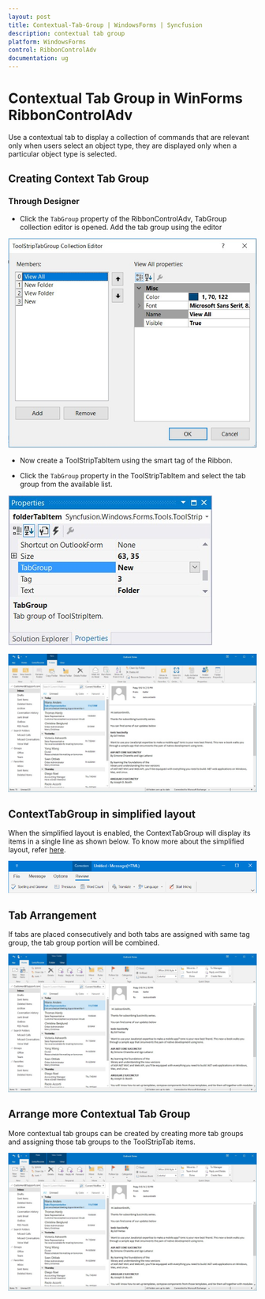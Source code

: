 ```yaml
---
layout: post
title: Contextual-Tab-Group | WindowsForms | Syncfusion
description: contextual tab group
platform: WindowsForms
control: RibbonControlAdv 
documentation: ug
---
```


# Contextual Tab Group in WinForms RibbonControlAdv

Use a contextual tab to display a collection of commands that are relevant only when users select an object type, they are displayed only when a particular object type is selected.

## Creating Context Tab Group

### Through Designer 

*	Click the `TabGroup` property of the RibbonControlAdv, TabGroup collection editor is opened. Add the tab group using the editor

![Creating Context Tab Group through designer](Contextual_Tab_Group_Images/Contextual-Tab-Group_img1.jpg)

*	Now create a ToolStripTabItem using the smart tag of the Ribbon.

*	Click the `TabGroup` property in the ToolStripTabItem and select the tab group from the available list.

![](Contextual_Tab_Group_Images/Contextual-Tab-Group_img2.jpg)

![](Contextual_Tab_Group_Images/Contextual-Tab-Group_img3.jpg)

## ContextTabGroup in simplified layout

When the simplified layout is enabled, the ContextTabGroup will display its items in a single line as shown below. To know more about the simplified layout, refer [here](https://help.syncfusion.com/windowsforms/ribbon/simplifiedlayout).

![ContextTabGroup in simplified layout](Contextual_Tab_Group_Images/ContextTabGroup_SimplifiedLayout.png)

## Tab Arrangement

If tabs are placed consecutively and both tabs are assigned with same tag group, the tab group portion will be combined.

![Arrangement of context tabs](Contextual_Tab_Group_Images/Contextual-Tab-Group_img4.jpg)

## Arrange more Contextual Tab Group

More contextual tab groups can be created by creating more tab groups and assigning those tab groups to the ToolStripTab items.

![Arranging context tab groups](Contextual_Tab_Group_Images/Contextual-Tab-Group_img5.jpg)

